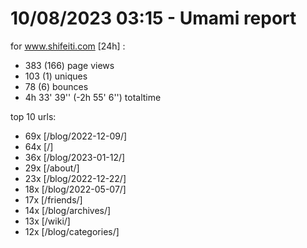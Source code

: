 # 10/08/2023 03:15 - Umami report
for www.shifeiti.com [24h] :

 - 383 (166) page views
 - 103 (1) uniques
 - 78 (6) bounces
 - 4h 33' 39'' (-2h 55' 6'') totaltime


top 10 urls:
 - 69x [/blog/2022-12-09/]
 - 64x [/]
 - 36x [/blog/2023-01-12/]
 - 29x [/about/]
 - 23x [/blog/2022-12-22/]
 - 18x [/blog/2022-05-07/]
 - 17x [/friends/]
 - 14x [/blog/archives/]
 - 13x [/wiki/]
 - 12x [/blog/categories/]


